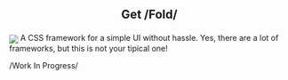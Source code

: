 ## <p align="center">Get /Fold/</p>
<img src="https://github.com/half-real-SCRACX/Fold/blob/main/Resources/fold-logo-small.png" align="center">
 A CSS framework for a simple UI without hassle. Yes, there are a lot of frameworks, but this is not your tipical one!

 /Work In Progress/
